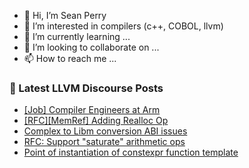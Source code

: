 - 👋 Hi, I’m Sean Perry
- 👀 I’m interested in compilers (c++, COBOL, llvm)
- 🌱 I’m currently learning ...
- 💞️ I’m looking to collaborate on ...
- 📫 How to reach me ...

<!---
s66perry/s66perry is a ✨ special ✨ repository because its `README.md` (this file) appears on your GitHub profile.
You can click the Preview link to take a look at your changes.
--->
### 📕 Latest LLVM Discourse Posts

<!-- DISCOURSE-LLVM:START -->
- [[Job] Compiler Engineers at Arm](https://discourse.llvm.org/t/job-compiler-engineers-at-arm/65133#post_1)
- [[RFC][MemRef] Adding Realloc Op](https://discourse.llvm.org/t/rfc-memref-adding-realloc-op/65132#post_1)
- [Complex to Libm conversion ABI issues](https://discourse.llvm.org/t/complex-to-libm-conversion-abi-issues/65131#post_1)
- [RFC: Support &quot;saturate&quot; arithmetic ops](https://discourse.llvm.org/t/rfc-support-saturate-arithmetic-ops/65130#post_1)
- [Point of instantiation of constexpr function template](https://discourse.llvm.org/t/point-of-instantiation-of-constexpr-function-template/65129#post_1)
<!-- DISCOURSE-LLVM:END -->
